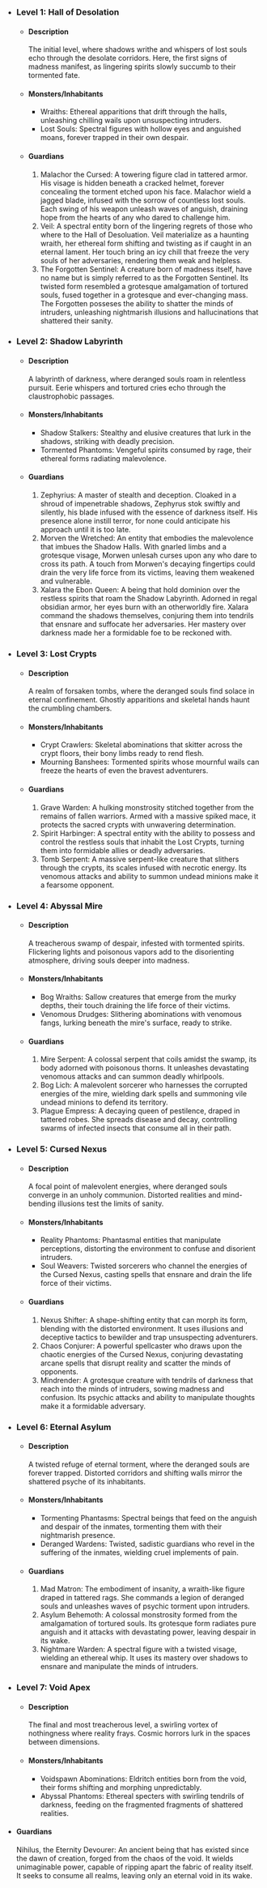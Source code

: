 - ### Level 1: Hall of Desolation

  - #### Description
    The initial level, where shadows writhe and whispers of lost souls echo through the desolate corridors.
    Here, the first signs of madness manifest, as lingering spirits slowly succumb to their tormented fate.

  - #### Monsters/Inhabitants
    - Wraiths: Ethereal apparitions that drift through the halls, unleashing chilling wails upon unsuspecting intruders.
    - Lost Souls: Spectral figures with hollow eyes and anguished moans, forever trapped in their own despair.

  - #### Guardians
    1. Malachor the Cursed: A towering figure clad in tattered armor. His visage is hidden beneath a cracked helmet, forever concealing the torment etched upon his face. Malachor wield a jagged blade, infused with the sorrow of countless lost souls. Each swing of his weapon unleash waves of anguish, draining hope from the hearts of any who dared to challenge him.
    2. Veil: A spectral entity born of the lingering regrets of those who where to the Hall of Desoluation. Veil materialize as a haunting wraith, her ethereal form shifting and twisting as if caught in an eternal lament. Her touch bring an icy chill that freeze the very souls of her adversaries, rendering them weak and helpless.
    3. The Forgotten Sentinel: A creature born of madness itself, have no name but is simply referred to as the Forgotten Sentinel. Its twisted form resembled a grotesque amalgamation of tortured souls, fused together in a grotesque and ever-changing mass. The Forgotten posseses the ability to shatter the minds of intruders, unleashing nightmarish illusions and hallucinations that shattered their sanity.

- ### Level 2: Shadow Labyrinth

  - #### Description
    A labyrinth of darkness, where deranged souls roam in relentless pursuit.
    Eerie whispers and tortured cries echo through the claustrophobic passages.

  - #### Monsters/Inhabitants
    - Shadow Stalkers: Stealthy and elusive creatures that lurk in the shadows, striking with deadly precision.
    - Tormented Phantoms: Vengeful spirits consumed by rage, their ethereal forms radiating malevolence.

  - #### Guardians
    1. Zephyrius: A master of stealth and deception. Cloaked in a shroud of impenetrable shadows, Zephyrus stok swiftly and silently, his blade infused with the essence of darkness itself. His presence alone instill terror, for none could anticipate his approach until it is too late.
    2. Morven the Wretched: An entity that embodies the malevolence that imbues the Shadow Halls. With gnarled limbs and a grotesque visage, Morwen unlesah curses upon any who dare to cross its path. A touch from Morwen's decaying fingertips could drain the very life force from its victims, leaving them weakened and vulnerable.
    3. Xalara the Ebon Queen: A being that hold dominion over the restless spirits that roam the Shadow Labyrinth. Adorned in regal obsidian armor, her eyes burn with an otherworldly fire. Xalara command the shadows themselves, conjuring them into tendrils that ensnare and suffocate her adversaries. Her mastery over darkness made her a formidable foe to be reckoned with.

- ### Level 3: Lost Crypts

  - #### Description
    A realm of forsaken tombs, where the deranged souls find solace in eternal confinement.
    Ghostly apparitions and skeletal hands haunt the crumbling chambers.

  - #### Monsters/Inhabitants
    - Crypt Crawlers: Skeletal abominations that skitter across the crypt floors, their bony limbs ready to rend flesh.
    - Mourning Banshees: Tormented spirits whose mournful wails can freeze the hearts of even the bravest adventurers.

  - #### Guardians
    1. Grave Warden: A hulking monstrosity stitched together from the remains of fallen warriors. Armed with a massive spiked mace, it protects the sacred crypts with unwavering determination.
    2. Spirit Harbinger: A spectral entity with the ability to possess and control the restless souls that inhabit the Lost Crypts, turning them into formidable allies or deadly adversaries.
    3. Tomb Serpent: A massive serpent-like creature that slithers through the crypts, its scales infused with necrotic energy. Its venomous attacks and ability to summon undead minions make it a fearsome opponent.

- ### Level 4: Abyssal Mire

  - #### Description
    A treacherous swamp of despair, infested with tormented spirits.
    Flickering lights and poisonous vapors add to the disorienting atmosphere, driving souls deeper into madness.

  - #### Monsters/Inhabitants
    - Bog Wraiths: Sallow creatures that emerge from the murky depths, their touch draining the life force of their victims.
    - Venomous Drudges: Slithering abominations with venomous fangs, lurking beneath the mire's surface, ready to strike.

  - #### Guardians
    1. Mire Serpent: A colossal serpent that coils amidst the swamp, its body adorned with poisonous thorns. It unleashes devastating venomous attacks and can summon deadly whirlpools.
    2. Bog Lich: A malevolent sorcerer who harnesses the corrupted energies of the mire, wielding dark spells and summoning vile undead minions to defend its territory.
    3. Plague Empress: A decaying queen of pestilence, draped in tattered robes. She spreads disease and decay, controlling swarms of infected insects that consume all in their path.

- ### Level 5: Cursed Nexus

  - #### Description
    A focal point of malevolent energies, where deranged souls converge in an unholy communion.
    Distorted realities and mind-bending illusions test the limits of sanity.

  - #### Monsters/Inhabitants
    - Reality Phantoms: Phantasmal entities that manipulate perceptions, distorting the environment to confuse and disorient intruders.
    - Soul Weavers: Twisted sorcerers who channel the energies of the Cursed Nexus, casting spells that ensnare and drain the life force of their victims.

  - #### Guardians
    1. Nexus Shifter: A shape-shifting entity that can morph its form, blending with the distorted environment. It uses illusions and deceptive tactics to bewilder and trap unsuspecting adventurers.
    2. Chaos Conjurer: A powerful spellcaster who draws upon the chaotic energies of the Cursed Nexus, conjuring devastating arcane spells that disrupt reality and scatter the minds of opponents.
    3. Mindrender: A grotesque creature with tendrils of darkness that reach into the minds of intruders, sowing madness and confusion. Its psychic attacks and ability to manipulate thoughts make it a formidable adversary.

- ### Level 6: Eternal Asylum

  - #### Description
    A twisted refuge of eternal torment, where the deranged souls are forever trapped.
    Distorted corridors and shifting walls mirror the shattered psyche of its inhabitants.

  - #### Monsters/Inhabitants
    - Tormenting Phantasms: Spectral beings that feed on the anguish and despair of the inmates, tormenting them with their nightmarish presence.
    - Deranged Wardens: Twisted, sadistic guardians who revel in the suffering of the inmates, wielding cruel implements of pain.

  - #### Guardians
    1. Mad Matron: The embodiment of insanity, a wraith-like figure draped in tattered rags. She commands a legion of deranged souls and unleashes waves of psychic torment upon intruders.
    2. Asylum Behemoth: A colossal monstrosity formed from the amalgamation of tortured souls. Its grotesque form radiates pure anguish and it attacks with devastating power, leaving despair in its wake.
    3. Nightmare Warden: A spectral figure with a twisted visage, wielding an ethereal whip. It uses its mastery over shadows to ensnare and manipulate the minds of intruders.

- ### Level 7: Void Apex

  - #### Description
    The final and most treacherous level, a swirling vortex of nothingness where reality frays.
    Cosmic horrors lurk in the spaces between dimensions.

  - #### Monsters/Inhabitants
    - Voidspawn Abominations: Eldritch entities born from the void, their forms shifting and morphing unpredictably.
    - Abyssal Phantoms: Ethereal specters with swirling tendrils of darkness, feeding on the fragmented fragments of shattered realities.

 - #### Guardians
    Nihilus, the Eternity Devourer: An ancient being that has existed since the dawn of creation, forged from the chaos of the void. It wields unimaginable power, capable of ripping apart the fabric of reality itself. It seeks to consume all realms, leaving only an eternal void in its wake.  
